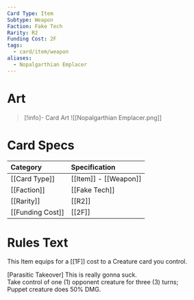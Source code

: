 ```yaml
---
Card Type: Item
Subtype: Weapon
Faction: Fake Tech
Rarity: R2
Funding Cost: 2F
tags:
  - card/item/weapon
aliases:
  - Nopalgarthian Emplacer
---
```

# Art

> [!info]- Card Art
> ![[Nopalgarthian Emplacer.png]]

# Card Specs

| Category | Specification| 
| :--- | :--- |
| [[Card Type]] | [[Item]] - [[Weapon]] |  
| [[Faction]] | [[Fake Tech]] |  
| [[Rarity]] | [[R2]] |
| [[Funding Cost]] | [[2F]] |  

# Rules Text  

This Item equips for a [[1F]] cost to a Creature card you control.  

[Parasitic Takeover] This is really gonna suck.  
Take control of one (1) opponent creature for three (3) turns;  
Puppet creature does 50% DMG.  


